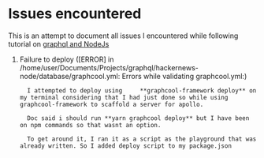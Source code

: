 # Issues encountered

This is an attempt to document all issues I encountered while following tutorial on [graphql and NodeJs](https://www.howtographql.com) 

1. Failure to deploy ([ERROR] in /home/user/Documents/Projects/graphql/hackernews-node/database/graphcool.yml: Errors while validating graphcool.yml:)

    ```
      I attempted to deploy using     **graphcool-framework deploy** on my terminal considering that I had just done so while using graphcool-framework to scaffold a server for apollo.

      Doc said i should run **yarn graphcool deploy** but I have been on npm commands so that wasnt an option. 

      To get around it, I ran it as a script as the playground that was already written. So I added deploy script to my package.json
    ```